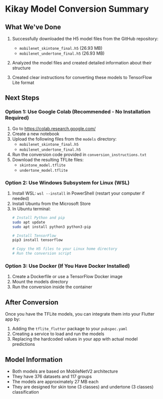 # Kikay Model Conversion Summary

## What We've Done
1. Successfully downloaded the H5 model files from the GitHub repository:
   - `mobilenet_skintone_final.h5` (26.93 MB)
   - `mobilenet_undertone_final.h5` (26.93 MB)

2. Analyzed the model files and created detailed information about their structure

3. Created clear instructions for converting these models to TensorFlow Lite format

## Next Steps

### Option 1: Use Google Colab (Recommended - No Installation Required)
1. Go to https://colab.research.google.com/
2. Create a new notebook
3. Upload the following files from the `models` directory:
   - `mobilenet_skintone_final.h5`
   - `mobilenet_undertone_final.h5`
4. Run the conversion code provided in `conversion_instructions.txt`
5. Download the resulting TFLite files:
   - `skintone_model.tflite`
   - `undertone_model.tflite`

### Option 2: Use Windows Subsystem for Linux (WSL)
1. Install WSL: `wsl --install` in PowerShell (restart your computer if needed)
2. Install Ubuntu from the Microsoft Store
3. In Ubuntu terminal:
   ```bash
   # Install Python and pip
   sudo apt update
   sudo apt install python3 python3-pip
   
   # Install TensorFlow
   pip3 install tensorflow
   
   # Copy the H5 files to your Linux home directory
   # Run the conversion script
   ```

### Option 3: Use Docker (If You Have Docker Installed)
1. Create a Dockerfile or use a TensorFlow Docker image
2. Mount the models directory
3. Run the conversion inside the container

## After Conversion
Once you have the TFLite models, you can integrate them into your Flutter app by:
1. Adding the `tflite_flutter` package to your `pubspec.yaml`
2. Creating a service to load and run the models
3. Replacing the hardcoded values in your app with actual model predictions

## Model Information
- Both models are based on MobileNetV2 architecture
- They have 376 datasets and 117 groups
- The models are approximately 27 MB each
- They are designed for skin tone (3 classes) and undertone (3 classes) classification